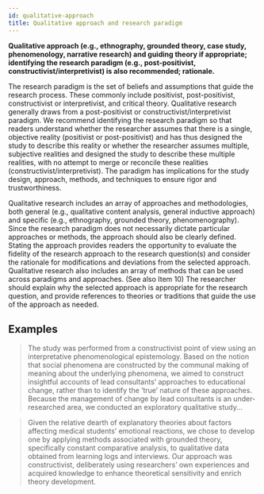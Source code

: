 ```yaml
---
id: qualitative-approach
title: Qualitative approach and research paradigm
---
```

**Qualitative approach (e.g., ethnography, grounded theory, case study, phenomenology, narrative research) and guiding theory if appropriate; identifying the research paradigm (e.g., post-positivist, constructivist/interpretivist) is also recommended; rationale.**

The research paradigm is the set of beliefs and assumptions that guide the research process. These commonly include positivist, post-positivist, constructivist or interpretivist, and critical theory. Qualitative research generally draws from a post-positivist or constructivist/interpretivist paradigm. We recommend identifying the research paradigm so that readers understand whether the researcher assumes that there is a single, objective reality (positivist or post-positivist) and has thus designed the study to describe this reality or whether the researcher assumes multiple, subjective realities and designed the study to describe these multiple realities, with no attempt to merge or reconcile these realities (constructivist/interpretivist). The paradigm has implications for the study design, approach, methods, and techniques to ensure rigor and trustworthiness.

Qualitative research includes an array of approaches and methodologies, both general (e.g., qualitative content analysis, general inductive approach) and specific (e.g., ethnography, grounded theory, phenomenography). Since the research paradigm does not necessarily dictate particular approaches or methods, the approach should also be clearly defined. Stating the approach provides readers the opportunity to evaluate the fidelity of the research approach to the research question(s) and consider the rationale for modifications and deviations from the selected approach. Qualitative research also includes an array of methods that can be used across paradigms and approaches. (See also Item 10) The researcher should explain why the selected approach is appropriate for the research question, and provide references to theories or traditions that guide the use of the approach as needed.

## Examples

> The study was performed from a constructivist point of view using an interpretative phenomenological epistemology. Based on the notion that social phenomena are constructed by the communal making of meaning about the underlying phenomena, we aimed to construct insightful accounts of lead consultants’ approaches to educational change, rather than to identify the ‘true’ nature of these approaches. Because the management of change by lead consultants is an under-researched area, we conducted an exploratory qualitative study...

> Given the relative dearth of explanatory theories about factors affecting medical students’ emotional reactions, we chose to develop one by applying methods associated with grounded theory, specifically constant comparative analysis, to qualitative data obtained from learning logs and interviews. Our approach was constructivist, deliberately using researchers’ own experiences and acquired knowledge to enhance theoretical sensitivity and enrich theory development.
